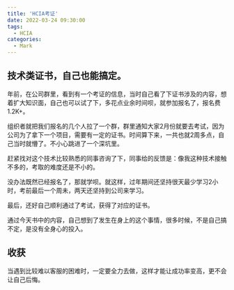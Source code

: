 ```yaml
---
title: 'HCIA考证'
date: 2022-03-24 09:30:00
tags:
  - HCIA
categories:
  - Mark
---
```



## 技术类证书，自己也能搞定。

年前，在公司群里，看到有一个考证的信息，当时自己看了下证书涉及的内容，想着扩大知识面，自己也可以试了下，多花点业余时间呗，就参加报名了，报名费1.2K+。

组织者就把我们报名的几个人拉了一个群，群里通知大家2月份就要去考试，因为公司为了拿下一个项目，需要有一定的证书。时间算下来，一共也就2周多点，自己当时就懵了。不小心跳进了一个深坑里。

赶紧找对这个技术比较熟悉的同事咨询了下，同事给的反馈是：像我这种技术接触不多的，考取的难度还是不小的。

没办法既然已经报名了，那就学呗。就这样，过年期间还坚持很天最少学习2小时，考前最后一个周未，两天还坚持到公司来学习。

最后，还好自己顺利通过了考试，获得了对应的证书。

通过今天书中的内容，自己想到了发生在身上的这个事情，很多时候，不是自己搞不定，是没有全身心的投入。

## 收获

当遇到比较难以客服的困难时，一定要全力去做，这样才能让成功率变高，更不会让自己后悔。
